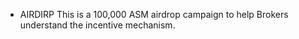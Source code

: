 
- AIRDIRP
This is a 100,000 ASM airdrop campaign to help Brokers understand the incentive mechanism.
